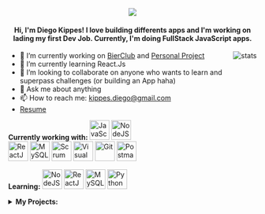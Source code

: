 <div align="center">
  <img src="https://user-images.githubusercontent.com/61224068/107318448-8e8c1980-6a7b-11eb-9f36-526b95e18def.gif"/>
  <h4>Hi, I'm Diego Kippes! I love building differents apps and I'm working on lading my first Dev Job. Currently, I'm doing FullStack JavaScript apps.</h4>
</div>

  <img align="right" alt="stats" src="https://github-readme-stats.vercel.app/api/top-langs/?username=filiptronicek&langs_count=8" />
  
- 🔭 I’m currently working on [BierClub](https://github.com/Evaristodantur/BierClub) and [Personal Project](https://github.com/dkippes/Adm-Presupuesto-Personal)
- 🌱 I’m currently learning React.Js
- 👯 I’m looking to collaborate on anyone who wants to learn and superpass challenges (or building an App haha)
- 💬 Ask me about anything
- 📫 How to reach me: kippes.diego@gmail.com
- [Resume](https://drive.google.com/file/d/1eOLaxy0UuDIx-TUGBiNzYIkijFyVZ7hi/view?usp=sharing)


**Currently working with:**
	<img title="JavaScript" alt="JavaScript" src="https://image.flaticon.com/icons/png/512/919/919828.png" width="40" height="40" />
	<img title="NodeJS" alt="NodeJS" src="https://miro.medium.com/max/554/1*42aKSdKAWZ3VtqT5ICd82w.png" width="40" height="40" />	
  <img title="ReactJS" alt="ReactJS" src="https://github.com/hussainweb/hussainweb/raw/main/icons/react.png" width="40" height="40" />
  <img title="MySQL" alt="MySQL" src="https://raw.githubusercontent.com/Thomas-George-T/Thomas-George-T/master/assets/mysql.svg" width="40" height="40" />
  <img title="Scrum" alt="Scrum" src="https://3.bp.blogspot.com/-Plcz3gK2JYE/V2Ff_DYiz6I/AAAAAAAABoU/J4s2dDBVjW8HbZ70tlVPeLdQsJ1NzyM4ACLcB/s1600/agile-icon.png" width="40" height="40" />
	<img title="Visual Studio Code" alt="Visual Studio Code" src="https://github.com/hussainweb/hussainweb/raw/main/icons/vscode.png" width="40" height="40" />
	<img title="Git" alt="Git" src="https://github.com/hussainweb/hussainweb/raw/main/icons/git.png" width="40" height="40" />
  <img title="Postman" alt="Postman" src="https://camo.githubusercontent.com/93b32389bf746009ca2370de7fe06c3b5146f4c99d99df65994f9ced0ba41685/68747470733a2f2f7777772e766563746f726c6f676f2e7a6f6e652f6c6f676f732f676574706f73746d616e2f676574706f73746d616e2d69636f6e2e737667" width="40" height="40" />
  
	
**Learning:**
  <img title="NodeJS" alt="NodeJS" src="https://miro.medium.com/max/554/1*42aKSdKAWZ3VtqT5ICd82w.png" width="40" height="40" />	
  <img title="ReactJS" alt="ReactJS" src="https://github.com/hussainweb/hussainweb/raw/main/icons/react.png" width="40" height="40" />
  <img title="MySQL" alt="MySQL" src="https://raw.githubusercontent.com/Thomas-George-T/Thomas-George-T/master/assets/mysql.svg" width="40" height="40" />
  <img title="Python" alt="Python" src="https://raw.githubusercontent.com/Thomas-George-T/Thomas-George-T/master/assets/python.svg" width="40" height="40" />
  
  
<details><summary><b>My Projects:</b></summary>

<a target="_blank" href="https://github-readme-medium-recent-article.vercel.app/medium/@thomas_george_thomas/0"><img src="https://github-readme-medium-recent-article.vercel.app/medium/@thomas_george_thomas/0" alt="Recent Article on medium 1"></img></a>

<a target="_blank" href="https://github-readme-medium-recent-article.vercel.app/medium/@thomas_george_thomas/1"><img src="https://github-readme-medium-recent-article.vercel.app/medium/@thomas_george_thomas/1" alt="Recent Article on medium 2"></img></a>   
    
</details>  
